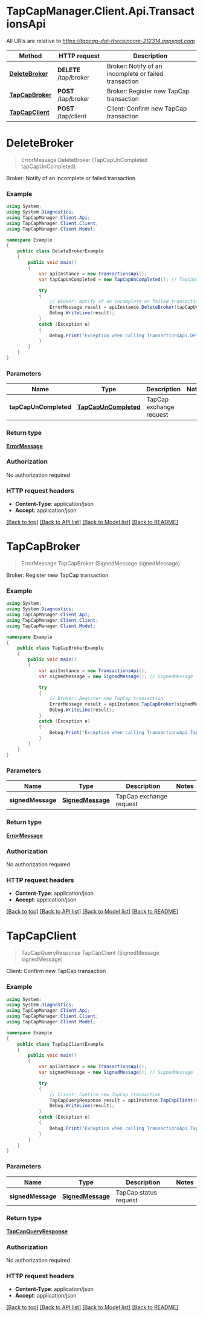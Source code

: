 # TapCapManager.Client.Api.TransactionsApi

All URIs are relative to *https://tapcap-dot-thecoincore-212314.appspot.com*

Method | HTTP request | Description
------------- | ------------- | -------------
[**DeleteBroker**](TransactionsApi.md#deletebroker) | **DELETE** /tap/broker | Broker: Notify of an incomplete or failed transaction
[**TapCapBroker**](TransactionsApi.md#tapcapbroker) | **POST** /tap/broker | Broker: Register new TapCap transaction
[**TapCapClient**](TransactionsApi.md#tapcapclient) | **POST** /tap/client | Client: Confirm new TapCap transaction


<a name="deletebroker"></a>
# **DeleteBroker**
> ErrorMessage DeleteBroker (TapCapUnCompleted tapCapUnCompleted)

Broker: Notify of an incomplete or failed transaction

### Example
```csharp
using System;
using System.Diagnostics;
using TapCapManager.Client.Api;
using TapCapManager.Client.Client;
using TapCapManager.Client.Model;

namespace Example
{
    public class DeleteBrokerExample
    {
        public void main()
        {
            var apiInstance = new TransactionsApi();
            var tapCapUnCompleted = new TapCapUnCompleted(); // TapCapUnCompleted | TapCap exchange request

            try
            {
                // Broker: Notify of an incomplete or failed transaction
                ErrorMessage result = apiInstance.DeleteBroker(tapCapUnCompleted);
                Debug.WriteLine(result);
            }
            catch (Exception e)
            {
                Debug.Print("Exception when calling TransactionsApi.DeleteBroker: " + e.Message );
            }
        }
    }
}
```

### Parameters

Name | Type | Description  | Notes
------------- | ------------- | ------------- | -------------
 **tapCapUnCompleted** | [**TapCapUnCompleted**](TapCapUnCompleted.md)| TapCap exchange request | 

### Return type

[**ErrorMessage**](ErrorMessage.md)

### Authorization

No authorization required

### HTTP request headers

 - **Content-Type**: application/json
 - **Accept**: application/json

[[Back to top]](#) [[Back to API list]](../README.md#documentation-for-api-endpoints) [[Back to Model list]](../README.md#documentation-for-models) [[Back to README]](../README.md)

<a name="tapcapbroker"></a>
# **TapCapBroker**
> ErrorMessage TapCapBroker (SignedMessage signedMessage)

Broker: Register new TapCap transaction

### Example
```csharp
using System;
using System.Diagnostics;
using TapCapManager.Client.Api;
using TapCapManager.Client.Client;
using TapCapManager.Client.Model;

namespace Example
{
    public class TapCapBrokerExample
    {
        public void main()
        {
            var apiInstance = new TransactionsApi();
            var signedMessage = new SignedMessage(); // SignedMessage | TapCap exchange request

            try
            {
                // Broker: Register new TapCap transaction
                ErrorMessage result = apiInstance.TapCapBroker(signedMessage);
                Debug.WriteLine(result);
            }
            catch (Exception e)
            {
                Debug.Print("Exception when calling TransactionsApi.TapCapBroker: " + e.Message );
            }
        }
    }
}
```

### Parameters

Name | Type | Description  | Notes
------------- | ------------- | ------------- | -------------
 **signedMessage** | [**SignedMessage**](SignedMessage.md)| TapCap exchange request | 

### Return type

[**ErrorMessage**](ErrorMessage.md)

### Authorization

No authorization required

### HTTP request headers

 - **Content-Type**: application/json
 - **Accept**: application/json

[[Back to top]](#) [[Back to API list]](../README.md#documentation-for-api-endpoints) [[Back to Model list]](../README.md#documentation-for-models) [[Back to README]](../README.md)

<a name="tapcapclient"></a>
# **TapCapClient**
> TapCapQueryResponse TapCapClient (SignedMessage signedMessage)

Client: Confirm new TapCap transaction

### Example
```csharp
using System;
using System.Diagnostics;
using TapCapManager.Client.Api;
using TapCapManager.Client.Client;
using TapCapManager.Client.Model;

namespace Example
{
    public class TapCapClientExample
    {
        public void main()
        {
            var apiInstance = new TransactionsApi();
            var signedMessage = new SignedMessage(); // SignedMessage | TapCap status request

            try
            {
                // Client: Confirm new TapCap transaction
                TapCapQueryResponse result = apiInstance.TapCapClient(signedMessage);
                Debug.WriteLine(result);
            }
            catch (Exception e)
            {
                Debug.Print("Exception when calling TransactionsApi.TapCapClient: " + e.Message );
            }
        }
    }
}
```

### Parameters

Name | Type | Description  | Notes
------------- | ------------- | ------------- | -------------
 **signedMessage** | [**SignedMessage**](SignedMessage.md)| TapCap status request | 

### Return type

[**TapCapQueryResponse**](TapCapQueryResponse.md)

### Authorization

No authorization required

### HTTP request headers

 - **Content-Type**: application/json
 - **Accept**: application/json

[[Back to top]](#) [[Back to API list]](../README.md#documentation-for-api-endpoints) [[Back to Model list]](../README.md#documentation-for-models) [[Back to README]](../README.md)

